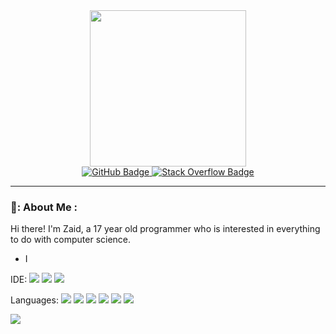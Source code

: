 <div id="header" align="center">
  <img src=https://github.com/ZaidMSeta/ZaidMSeta/assets/144247476/fc3fff6c-9eed-449e-8a61-0340538c8028" width="250"/>
  
  <div id="badges">
    <a href="https://github.com/ZaidMSeta">
      <img src="https://img.shields.io/badge/Github-black?style=for-the-badge&logo=github&logoColor=white" alt="GitHub Badge"/>
    </a>
    <a href="https://stackoverflow.com/users/22750010/zaidmseta">
      <img src="https://img.shields.io/badge/stack%20overflow-FE7A16?logo=stack-overflow&logoColor=white&style=for-the-badge" alt="Stack Overflow Badge"/>
    </a>
  </div>
  <img src="https://komarev.com/ghpvc/?username=Za&style=flat-square&color=blue" alt=""/>
  </div>

---

### 📄: About Me :

Hi there! I'm Zaid, a 17 year old programmer who is interested in everything to do with computer science. 
- I 

IDE: <img src="https://img.shields.io/badge/Arduino_IDE-00979D?style=for-the-badge&logo=arduino&logoColor=white" /> <img src="https://img.shields.io/badge/replit-667881?style=for-the-badge&logo=replit&logoColor=white" /> <img src="https://img.shields.io/badge/Visual_Studio_Code-0078D4?style=for-the-badge&logo=visual%20studio%20code&logoColor=white" />

Languages: <img src="https://img.shields.io/badge/C%23-239120?style=for-the-badge&logo=c-sharp&logoColor=white" /> <img src="https://img.shields.io/badge/C%2B%2B-00599C?style=for-the-badge&logo=c%2B%2B&logoColor=white" /> <img src="https://img.shields.io/badge/HTML5-E34F26?style=for-the-badge&logo=html5&logoColor=white" /> <img src="https://img.shields.io/badge/JavaScript-323330?style=for-the-badge&logo=javascript&logoColor=F7DF1E" /> <img src="https://img.shields.io/badge/Lua-2C2D72?style=for-the-badge&logo=lua&logoColor=white" /> <img src="https://img.shields.io/badge/Python-FFD43B?style=for-the-badge&logo=python&logoColor=blue" />


<img align='center' src="https://img.shields.io/badge/GitHub-100000?style=for-the-badge&logo=github&logoColor=white" />
